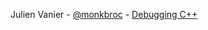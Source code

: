 Julien Vanier - <a href="https://github.com/monkbroc">@monkbroc</a> - <a href="https://community.particle.io/t/solved-how-to-register-a-c-instance-method-with-spark-function/13999">Debugging C++</a>
